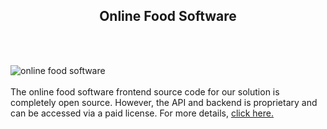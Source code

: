 <h2 style="text-align:center">Online Food Software</h2><br/><br/>

![online food software](https://admin.ninjascode.com/wp-content/uploads/2025/repoImages/Gray/23.webp) <br/><br/>The online food software frontend source code for our solution is completely open source. However, the API and backend is proprietary and can be accessed via a paid license. For more details, <a href="https://enatega.com/?utm_source=github&utm_medium=repo&utm_campaign=gray-online-food-software" target="_blank">click here.</a>
